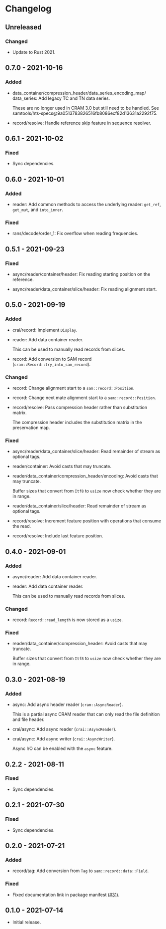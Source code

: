 # Changelog

## Unreleased

### Changed

  * Update to Rust 2021.

## 0.7.0 - 2021-10-16

### Added

  * data_container/compression_header/data_series_encoding_map/
    data_series: Add legacy TC and TN data series.

    These are no longer used in CRAM 3.0 but still need to be handled. See
    samtools/hts-specs@9a0513783826516fb8086ecf82d13631a2292f75.

  * record/resolve: Handle reference skip feature in sequence resolver.

## 0.6.1 - 2021-10-02

### Fixed

  * Sync dependencies.

## 0.6.0 - 2021-10-01

### Added

  * reader: Add common methods to access the underlying reader: `get_ref`,
    `get_mut`, and `into_inner`.

### Fixed

  * rans/decode/order_1: Fix overflow when reading frequencies.

## 0.5.1 - 2021-09-23

### Fixed

  * async/reader/container/header: Fix reading starting position on the
    reference.

  * async/reader/data_container/slice/header: Fix reading alignment start.

## 0.5.0 - 2021-09-19

### Added

  * crai/record: Implement `Display`.

  * reader: Add data container reader.

    This can be used to manually read records from slices.

  * record: Add conversion to SAM record (`cram::Record::try_into_sam_record`).

### Changed

  * record: Change alignment start to a `sam::record::Position`.

  * record: Change next mate alignment start to a `sam::record::Position`.

  * record/resolve: Pass compression header rather than substitution matrix.

    The compression header includes the substitution matrix in the preservation
    map.

### Fixed

  * async/reader/data_container/slice/header: Read remainder of stream as
    optional tags.

  * reader/container: Avoid casts that may truncate.

  * reader/data_container/compression_header/encoding: Avoid casts that may
    truncate.

    Buffer sizes that convert from `Itf8` to `usize` now check whether they are
    in range.

  * reader/data_container/slice/header: Read remainder of stream as optional
    tags.

  * record/resolve: Increment feature position with operations that consume the
    read.

  * record/resolve: Include last feature position.

## 0.4.0 - 2021-09-01

### Added

  * async/reader: Add data container reader.

  * reader: Add data container reader.

    This can be used to manually read records from slices.

### Changed

  * record: `Record::read_length` is now stored as a `usize`.

### Fixed

  * reader/data_container/compression_header: Avoid casts that may truncate.

    Buffer sizes that convert from `Itf8` to `usize` now check whether they are
    in range.

## 0.3.0 - 2021-08-19

### Added

  * async: Add async header reader (`cram::AsyncReader`).

    This is a partial async CRAM reader that can only read the file definition
    and file header.

  * crai/async: Add async reader (`crai::AsyncReader`).

  * crai/async: Add async writer (`crai::AsyncWriter`).

    Async I/O can be enabled with the `async` feature.

## 0.2.2 - 2021-08-11

### Fixed

  * Sync dependencies.

## 0.2.1 - 2021-07-30

### Fixed

  * Sync dependencies.

## 0.2.0 - 2021-07-21

### Added

  * record/tag: Add conversion from `Tag` to `sam::record::data::Field`.

### Fixed

  * Fixed documentation link in package manifest ([#31]).

[#31]: https://github.com/zaeleus/noodles/issues/31

## 0.1.0 - 2021-07-14

  * Initial release.
